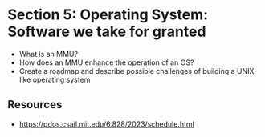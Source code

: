 # Section 5: Operating System: Software we take for granted 
- What is an MMU? 
- How does an MMU enhance the operation of an OS? 
- Create a roadmap and describe possible challenges of building a UNIX-like
  operating system 


## Resources 
- https://pdos.csail.mit.edu/6.828/2023/schedule.html
